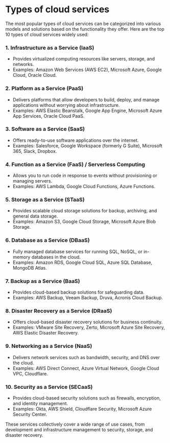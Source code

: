 <h1>Types of cloud services</h1>

The most popular types of cloud services can be categorized into various models and solutions based on the functionality they offer. Here are the top 10 types of cloud services widely used:

### 1. **Infrastructure as a Service (IaaS)**
   - Provides virtualized computing resources like servers, storage, and networks.
   - Examples: Amazon Web Services (AWS EC2), Microsoft Azure, Google Cloud, Oracle Cloud.

### 2. **Platform as a Service (PaaS)**
   - Delivers platforms that allow developers to build, deploy, and manage applications without worrying about infrastructure.
   - Examples: AWS Elastic Beanstalk, Google App Engine, Microsoft Azure App Services, Oracle Cloud PaaS.

### 3. **Software as a Service (SaaS)**
   - Offers ready-to-use software applications over the internet.
   - Examples: Salesforce, Google Workspace (formerly G Suite), Microsoft 365, Slack, Dropbox.

### 4. **Function as a Service (FaaS) / Serverless Computing**
   - Allows you to run code in response to events without provisioning or managing servers.
   - Examples: AWS Lambda, Google Cloud Functions, Azure Functions.

### 5. **Storage as a Service (STaaS)**
   - Provides scalable cloud storage solutions for backup, archiving, and general data storage.
   - Examples: Amazon S3, Google Cloud Storage, Microsoft Azure Blob Storage.

### 6. **Database as a Service (DBaaS)**
   - Fully managed database services for running SQL, NoSQL, or in-memory databases in the cloud.
   - Examples: Amazon RDS, Google Cloud SQL, Azure SQL Database, MongoDB Atlas.

### 7. **Backup as a Service (BaaS)**
   - Provides cloud-based backup solutions for safeguarding data.
   - Examples: AWS Backup, Veeam Backup, Druva, Acronis Cloud Backup.

### 8. **Disaster Recovery as a Service (DRaaS)**
   - Offers cloud-based disaster recovery solutions for business continuity.
   - Examples: VMware Site Recovery, Zerto, Microsoft Azure Site Recovery, AWS Elastic Disaster Recovery.

### 9. **Networking as a Service (NaaS)**
   - Delivers network services such as bandwidth, security, and DNS over the cloud.
   - Examples: AWS Direct Connect, Azure Virtual Network, Google Cloud VPC, Cloudflare.

### 10. **Security as a Service (SECaaS)**
   - Provides cloud-based security solutions such as firewalls, encryption, and identity management.
   - Examples: Okta, AWS Shield, Cloudflare Security, Microsoft Azure Security Center.

These services collectively cover a wide range of use cases, from development and infrastructure management to security, storage, and disaster recovery.
